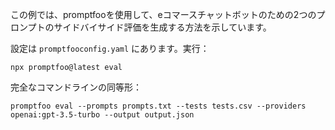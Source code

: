 この例では、promptfooを使用して、eコマースチャットボットのための2つのプロンプトのサイドバイサイド評価を生成する方法を示しています。

設定は `promptfooconfig.yaml` にあります。実行：

```
npx promptfoo@latest eval
```

完全なコマンドラインの同等形：

```
promptfoo eval --prompts prompts.txt --tests tests.csv --providers openai:gpt-3.5-turbo --output output.json
```

